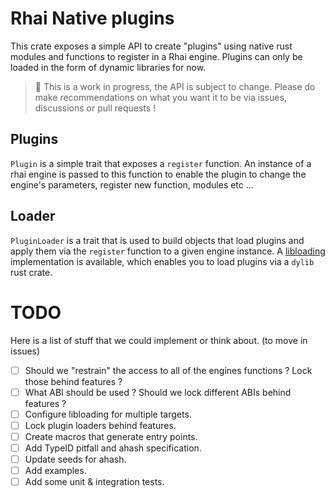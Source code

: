 # Rhai Native plugins

This crate exposes a simple API to create "plugins" using native rust modules and functions to register in a Rhai engine.
Plugins can only be loaded in the form of dynamic libraries for now.

> 🚧 This is a work in progress, the API is subject to change. Please do make recommendations on what you want it to be via issues, discussions or pull requests !

## Plugins

`Plugin` is a simple trait that exposes a `register` function. An instance of a rhai engine is passed to this function to enable the plugin to change the engine's parameters, register new function, modules etc ...

## Loader

`PluginLoader` is a trait that is used to build objects that load plugins and apply them via the `register` function to a given engine instance. A [libloading](https://github.com/nagisa/rust_libloading) implementation is available, which enables you to load plugins via a `dylib` rust crate.

# TODO

Here is a list of stuff that we could implement or think about. (to move in issues)

- [ ] Should we "restrain" the access to all of the engines functions ? Lock those behind features ?
- [ ] What ABI should be used ? Should we lock different ABIs behind features ?
- [ ] Configure libloading for multiple targets.
- [ ] Lock plugin loaders behind features.
- [ ] Create macros that generate entry points.
- [ ] Add TypeID pitfall and ahash specification.
- [ ] Update seeds for ahash.
- [ ] Add examples.
- [ ] Add some unit & integration tests.